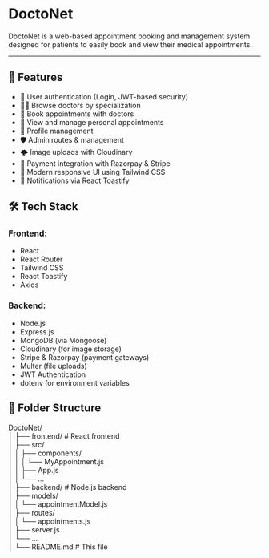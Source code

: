 
# DoctoNet


 DoctoNet is a web-based appointment booking and management system designed for patients to easily book and view their medical appointments.

---

## 🚀 Features

- 🔐 User authentication (Login, JWT-based security)
- 🧑‍⚕️ Browse doctors by specialization
- 📅 Book appointments with doctors
- 📄 View and manage personal appointments
- 📁 Profile management
- 🛡️ Admin routes & management
- 🌩️ Image uploads with Cloudinary
- 💸 Payment integration with Razorpay & Stripe
- 🌈 Modern responsive UI using Tailwind CSS
- 🔔 Notifications via React Toastify

## 🛠️ Tech Stack

### Frontend:
- React
- React Router
- Tailwind CSS
- React Toastify
- Axios

### Backend:
- Node.js
- Express.js
- MongoDB (via Mongoose)
- Cloudinary (for image storage)
- Stripe & Razorpay (payment gateways)
- Multer (file uploads)
- JWT Authentication
- dotenv for environment variables


## 📂 Folder Structure

 DoctoNet/<br>
│
├── frontend/ # React frontend<br>
│ ├── src/<br>
│ │ ├── components/<br>
│ │ │ └── MyAppointment.js<br>
│ │ ├── App.js<br>
│ │ └── ...<br>
│
├── backend/ # Node.js backend<br>
│ ├── models/<br>
│ │ └── appointmentModel.js<br>
│ ├── routes/<br>
│ │ └── appointments.js<br>
│ ├── server.js<br>
│ └── ...<br>
│
└── README.md # This file



